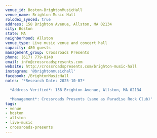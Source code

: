 ```yaml
---
venue_id: Boston-BrightonMusicHall
venue_name: Brighton Music Hall
rolodex_synced: true
address: 158 Brighton Avenue, Allston, MA 02134
city: Boston
state: MA
neighborhood: Allston
venue_type: Live music venue and concert hall
capacity: 480 guests
management_group: Crossroads Presents
phone: (617) 779-0140
email: info@crossroadspresents.com
website: http://crossroadspresents.com/brighton-music-hall
instagram: '@brightonmusichall'
facebook: /BrightonMusicHall
notes: '*Research Date: 2025-10-07*

  *Address Verified*: 158 Brighton Avenue, Allston, MA 02134

  *Management*: Crossroads Presents (same as Paradise Rock Club)'
tags:
- venue
- boston
- allston
- live-music
- crossroads-presents
---
```

